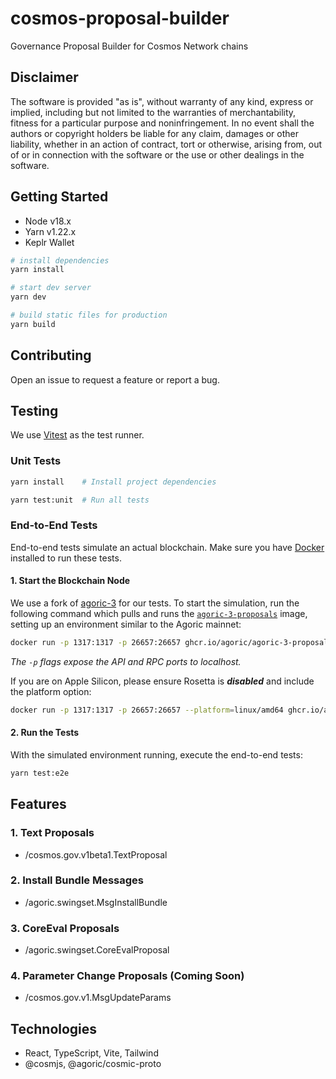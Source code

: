# cosmos-proposal-builder

Governance Proposal Builder for Cosmos Network chains

## Disclaimer

The software is provided "as is", without warranty of any kind, express or implied, including but not limited to the warranties of merchantability, fitness for a particular purpose and noninfringement. In no event shall the authors or copyright holders be liable for any claim, damages or other liability, whether in an action of contract, tort or otherwise, arising from, out of or in connection with the software or the use or other dealings in the software.

## Getting Started

- Node v18.x
- Yarn v1.22.x
- Keplr Wallet

```bash
# install dependencies
yarn install

# start dev server
yarn dev

# build static files for production
yarn build
```

## Contributing

Open an issue to request a feature or report a bug.

## Testing

We use [Vitest](https://vitest.dev/) as the test runner.

### Unit Tests

```bash
yarn install    # Install project dependencies

yarn test:unit  # Run all tests
```

### End-to-End Tests

End-to-end tests simulate an actual blockchain. Make sure you have [Docker](https://docs.docker.com/engine/install/) installed to run these tests.

#### 1. Start the Blockchain Node

We use a fork of [agoric-3](https://github.com/Agoric/agoric-sdk/releases) for our tests. To start the simulation, run the following command which pulls and runs the [`agoric-3-proposals`](https://github.com/Agoric/agoric-3-proposals/) image, setting up an environment similar to the Agoric mainnet:

```bash
docker run -p 1317:1317 -p 26657:26657 ghcr.io/agoric/agoric-3-proposals:main
```

_The `-p` flags expose the API and RPC ports to localhost._  

If you are on Apple Silicon, please ensure Rosetta is __*disabled*__ and include the platform option:

```bash
docker run -p 1317:1317 -p 26657:26657 --platform=linux/amd64 ghcr.io/agoric/agoric-3-proposals:main
```

####  2. Run the Tests

With the simulated environment running, execute the end-to-end tests:

```bash
yarn test:e2e
```

## Features

### 1. Text Proposals

- /cosmos.gov.v1beta1.TextProposal

### 2. Install Bundle Messages

- /agoric.swingset.MsgInstallBundle

### 3. CoreEval Proposals

- /agoric.swingset.CoreEvalProposal

### 4. Parameter Change Proposals (Coming Soon)

- /cosmos.gov.v1.MsgUpdateParams

## Technologies

- React, TypeScript, Vite, Tailwind
- @cosmjs, @agoric/cosmic-proto
